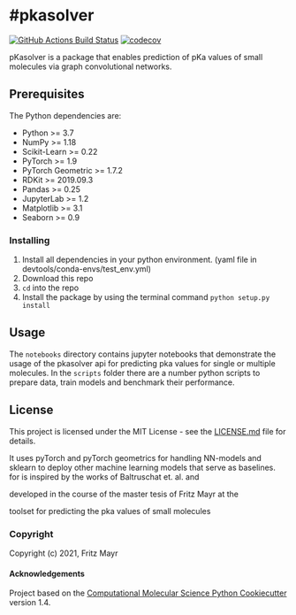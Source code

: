#pkasolver
==============================
[//]: # (Badges)
[![GitHub Actions Build Status](https://github.com/MayrF/pkasolver/workflows/CI/badge.svg)](https://github.com/MayrF/pkasolver/actions?query=workflow%3ACI)
[![codecov](https://codecov.io/gh/MayrF/pkasolver/branch/master/graph/badge.svg)](https://codecov.io/gh/MayrF/pkasolver/branch/master)

pKasolver is a package that enables prediction of pKa values of small molecules via graph convolutional networks. 

## Prerequisites

The Python dependencies are:
* Python >= 3.7
* NumPy >= 1.18
* Scikit-Learn >= 0.22
* PyTorch >= 1.9
* PyTorch Geometric >= 1.7.2 
* RDKit >= 2019.09.3
* Pandas >= 0.25
* JupyterLab >= 1.2
* Matplotlib >= 3.1
* Seaborn >= 0.9

### Installing

1) Install all dependencies in your python environment. (yaml file in devtools/conda-envs/test_env.yml) 
2) Download this repo
3) `cd` into the repo
3) Install the package by using the terminal command `python setup.py install`

## Usage

The `notebooks` directory contains jupyter notebooks that demonstrate the usage of the pkasolver api for predicting pka values for single or multiple molecules.
In the `scripts` folder there are a number python scripts to prepare data, train models and benchmark their performance.

## License

This project is licensed under the MIT License - see the [LICENSE.md](LICENSE.md) file for details.

It uses pyTorch and pyTorch geometrics for handling NN-models and sklearn to deploy other machine learning models that serve as baselines.  for  is inspired by the works of Baltruschat et. al. and 

developed in the course of the master tesis of Fritz Mayr at the 

toolset for predicting the pka values of small molecules

### Copyright

Copyright (c) 2021, Fritz Mayr


#### Acknowledgements
 
Project based on the 
[Computational Molecular Science Python Cookiecutter](https://github.com/molssi/cookiecutter-cms) version 1.4.
